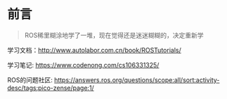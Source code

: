 # 前言

> ROS稀里糊涂地学了一堆，现在觉得还是迷迷糊糊的，决定重新学

学习文档：http://www.autolabor.com.cn/book/ROSTutorials/



学习笔记: https://www.codenong.com/cs106331325/

ROS的问题社区: https://answers.ros.org/questions/scope:all/sort:activity-desc/tags:pico-zense/page:1/